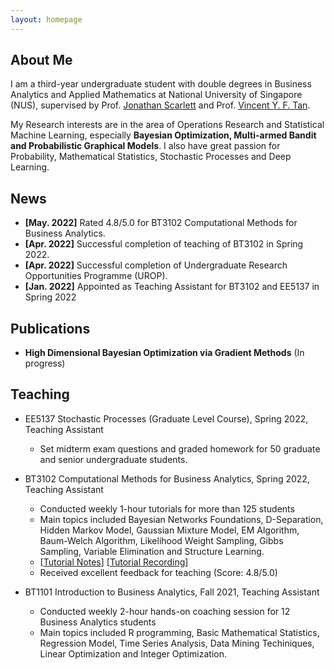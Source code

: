 ```yaml
---
layout: homepage
---
```


## About Me

I am a third-year undergraduate student with double degrees in Business Analytics and Applied Mathematics at National University of Singapore (NUS), supervised by Prof. [Jonathan Scarlett](https://www.comp.nus.edu.sg/~scarlett/) and Prof. [Vincent Y. F. Tan](https://vyftan.github.io/). 

My Research interests are in the area of Operations Research and Statistical Machine Learning, especially **Bayesian Optimization, Multi-armed Bandit and Probabilistic Graphical Models**. I also have great passion for Probability, Mathematical Statistics, Stochastic Processes and Deep Learning.



## News

- **[May. 2022]** Rated 4.8/5.0 for BT3102 Computational Methods for Business Analytics.
- **[Apr. 2022]** Successful completion of teaching of BT3102 in Spring 2022.
- **[Apr. 2022]** Successful completion of Undergraduate Research Opportunities Programme (UROP).
- **[Jan. 2022]** Appointed as Teaching Assistant for BT3102 and EE5137 in Spring 2022



## Publications

- **High Dimensional Bayesian Optimization via Gradient Methods** (In progress)



## Teaching

- EE5137 Stochastic Processes (Graduate Level Course), Spring 2022, Teaching Assistant
  - Set midterm exam questions and graded homework for 50 graduate and senior undergraduate students. 

- BT3102 Computational Methods for Business Analytics, Spring 2022, Teaching Assistant
  - Conducted weekly 1-hour tutorials for more than 125 students
  - Main topics included Bayesian Networks Foundations, D-Separation, Hidden Markov Model, Gaussian Mixture Model, EM Algorithm, Baum-Welch Algorithm, Likelihood Weight Sampling, Gibbs Sampling, Variable Elimination and Structure Learning.
  - [[Tutorial Notes](https://drive.google.com/file/d/14HlVE_Dj5k5b2AZfcius6i2_K778Ztt8/view?usp=sharing)] [[Tutorial Recording](https://www.youtube.com/playlist?list=PLYEmLA_7ilZNEjwvGUoszPzUOWqIDjUZI)]
  - Received excellent feedback for teaching (Score: 4.8/5.0)

- BT1101 Introduction to Business Analytics, Fall 2021, Teaching Assistant
  - Conducted weekly 2-hour hands-on coaching session for 12 Business Analytics students
  - Main topics included R programming, Basic Mathematical Statistics, Regression Model, Time Series Analysis, Data Mining Techiniques, Linear Optimization and Integer Optimization.
